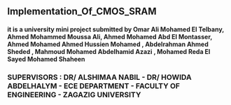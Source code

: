 ## lmplementation_Of_CMOS_SRAM
#### it is a university mini project submitted by Omar Ali Mohamed El Telbany, Ahmed Mohammed Moussa Ali, Ahmed Mohamed Abd El Montasser, Ahmed Mohamed Ahmed Hussien Mohamed , Abdelrahman Ahmed Sheded ,  Mahmoud Mohamed Abdelhamid Azazi , Mohamed Reda El Sayed Mohamed Shaheen 

### SUPERVISORS : DR/  ALSHIMAA NABIL - DR/ HOWIDA ABDELHALYM - ECE DEPARTMENT - FACULTY OF ENGINEERING  - ZAGAZIG UNIVERSITY
